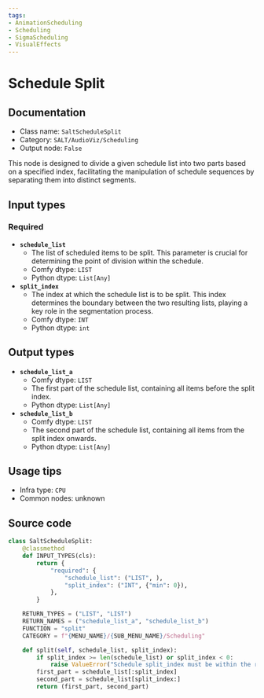 ```yaml
---
tags:
- AnimationScheduling
- Scheduling
- SigmaScheduling
- VisualEffects
---
```


# Schedule Split
## Documentation
- Class name: `SaltScheduleSplit`
- Category: `SALT/AudioViz/Scheduling`
- Output node: `False`

This node is designed to divide a given schedule list into two parts based on a specified index, facilitating the manipulation of schedule sequences by separating them into distinct segments.
## Input types
### Required
- **`schedule_list`**
    - The list of scheduled items to be split. This parameter is crucial for determining the point of division within the schedule.
    - Comfy dtype: `LIST`
    - Python dtype: `List[Any]`
- **`split_index`**
    - The index at which the schedule list is to be split. This index determines the boundary between the two resulting lists, playing a key role in the segmentation process.
    - Comfy dtype: `INT`
    - Python dtype: `int`
## Output types
- **`schedule_list_a`**
    - Comfy dtype: `LIST`
    - The first part of the schedule list, containing all items before the split index.
    - Python dtype: `List[Any]`
- **`schedule_list_b`**
    - Comfy dtype: `LIST`
    - The second part of the schedule list, containing all items from the split index onwards.
    - Python dtype: `List[Any]`
## Usage tips
- Infra type: `CPU`
- Common nodes: unknown


## Source code
```python
class SaltScheduleSplit:
    @classmethod
    def INPUT_TYPES(cls):
        return {
            "required": {
                "schedule_list": ("LIST", ),
                "split_index": ("INT", {"min": 0}),
            },
        }

    RETURN_TYPES = ("LIST", "LIST")
    RETURN_NAMES = ("schedule_list_a", "schedule_list_b")
    FUNCTION = "split"
    CATEGORY = f"{MENU_NAME}/{SUB_MENU_NAME}/Scheduling"

    def split(self, schedule_list, split_index):
        if split_index >= len(schedule_list) or split_index < 0:
            raise ValueError("Schedule split_index must be within the range of the schedule_list.")
        first_part = schedule_list[:split_index]
        second_part = schedule_list[split_index:]
        return (first_part, second_part)

```
